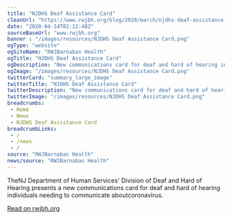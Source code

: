 ```yaml
--- 
title: "NJDHS Deaf Assistance Card"
cleanUrl: "https://www.rwjbh.org/blog/2020/march/njdhs-deaf-assistance-card/"
date: "2020-04-14T02:12:48Z"
sourceBaseUrl: "www.rwjbh.org"
banner : "/images/resources/NJDHS Deaf Assistance Card.png"
ogType: "website"
ogSiteName: "RWJBarnabas Health"
ogTitle: "NJDHS Deaf Assistance Card"
ogDescription: "New communications card for deaf and hard of hearing individuals needing to communicate aboutcoronavirus presented by theNJ Department of Human Services' Division of Deaf and Hard of Hearing."
ogImage: "/images/resources/NJDHS Deaf Assistance Card.png"
twitterCard: "summary_large_image"
twitterTitle: "NJDHS Deaf Assistance Card"
twitterDescription: "New communications card for deaf and hard of hearing individuals needing to communicate aboutcoronavirus presented by theNJ Department of Human Services' Division of Deaf and Hard of Hearing."
twitterImage: "/images/resources/NJDHS Deaf Assistance Card.png"
breadcrumbs:
 - Home
 - News
 - NJDHS Deaf Assistance Card
breadcrumbLinks:
 - / 
 - /news
 - / 
source: "RWJBarnabas Health"
news/source: "RWJBarnabas Health"
---
```

TheNJ Department of Human Services' Division of Deaf and Hard of Hearing presents a new communications card for deaf and hard of hearing individuals needing to communicate aboutcoronavirus.  
  
[Read on rwjbh.org](https://www.rwjbh.org/blog/2020/march/njdhs-deaf-assistance-card/)
